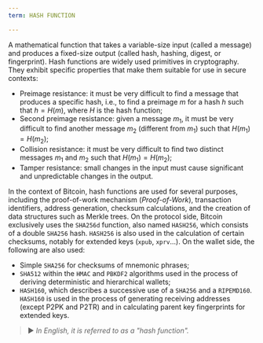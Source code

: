 ```yaml
---
term: HASH FUNCTION

---
```

A mathematical function that takes a variable-size input (called a message) and produces a fixed-size output (called hash, hashing, digest, or fingerprint). Hash functions are widely used primitives in cryptography. They exhibit specific properties that make them suitable for use in secure contexts:


- Preimage resistance: it must be very difficult to find a message that produces a specific hash, i.e., to find a preimage $m$ for a hash $h$ such that $h = H(m)$, where $H$ is the hash function;
- Second preimage resistance: given a message $m_1$, it must be very difficult to find another message $m_2$ (different from $m_1$) such that $H(m_1) = H(m_2)$;
- Collision resistance: it must be very difficult to find two distinct messages $m_1$ and $m_2$ such that $H(m_1) = H(m_2)$;
- Tamper resistance: small changes in the input must cause significant and unpredictable changes in the output.

In the context of Bitcoin, hash functions are used for several purposes, including the proof-of-work mechanism (*Proof-of-Work*), transaction identifiers, address generation, checksum calculations, and the creation of data structures such as Merkle trees. On the protocol side, Bitcoin exclusively uses the `SHA256d` function, also named `HASH256`, which consists of a double `SHA256` hash. `HASH256` is also used in the calculation of certain checksums, notably for extended keys (`xpub`, `xprv`...). On the wallet side, the following are also used:


- Simple `SHA256` for checksums of mnemonic phrases;
- `SHA512` within the `HMAC` and `PBKDF2` algorithms used in the process of deriving deterministic and hierarchical wallets;
- `HASH160`, which describes a successive use of a `SHA256` and a `RIPEMD160`. `HASH160` is used in the process of generating receiving addresses (except P2PK and P2TR) and in calculating parent key fingerprints for extended keys.

> ► *In English, it is referred to as a "hash function".*